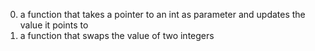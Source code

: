0. a function that takes a pointer to an int as parameter and updates the value it points to
1. a function that swaps the value of two integers
